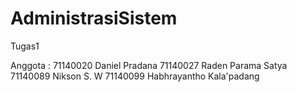 # AdministrasiSistem
Tugas1

Anggota :
71140020 Daniel Pradana
71140027 Raden Parama Satya
71140089 Nikson S. W
71140099 Habhrayantho Kala'padang
